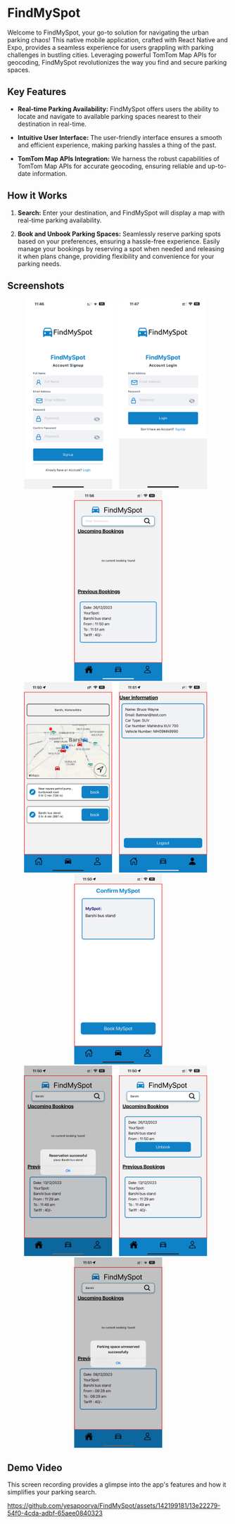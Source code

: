 # FindMySpot

Welcome to FindMySpot, your go-to solution for navigating the urban parking chaos! This native mobile application, crafted with React Native and Expo, provides a seamless experience for users grappling with parking challenges in bustling cities. Leveraging powerful TomTom Map APIs for geocoding, FindMySpot revolutionizes the way you find and secure parking spaces.

## Key Features

- **Real-time Parking Availability:** FindMySpot offers users the ability to locate and navigate to available parking spaces nearest to their destination in real-time.

- **Intuitive User Interface:** The user-friendly interface ensures a smooth and efficient experience, making parking hassles a thing of the past.

- **TomTom Map APIs Integration:** We harness the robust capabilities of TomTom Map APIs for accurate geocoding, ensuring reliable and up-to-date information.

## How it Works

1. **Search:** Enter your destination, and FindMySpot will display a map with real-time parking availability.

2. **Book and Unbook Parking Spaces:** Seamlessly reserve parking spots based on your preferences, ensuring a hassle-free experience. Easily manage your bookings by reserving a spot when needed and releasing it when plans change, providing flexibility and convenience for your parking needs.

## Screenshots

<div align="center">
  <img src="./Screen_preview/signup.png" alt="Signup" width="200" />&nbsp;&nbsp;&nbsp;
  <img src="./Screen_preview/login.png" alt="Login" width="200" />&nbsp;&nbsp;&nbsp;
  <img src="./Screen_preview/home.png" alt="Home" width="200" />
</div>

<div align="center">
  <img src="./Screen_preview/destination.png" alt="Destination" width="200" />&nbsp;&nbsp;&nbsp;
  <img src="./Screen_preview/Profile.png" alt="Profile" width="200" />&nbsp;&nbsp;&nbsp;
  <img src="./Screen_preview/confirmationBooking.png" alt="Booking Confirmation" width="200" />
</div>

<div align="center">
  <img src="./Screen_preview/reseration_sucessful_alert.png" alt="Successful Booking" width="200" />&nbsp;&nbsp;&nbsp;
  <img src="./Screen_preview/updated_home.png" alt="Updated Home" width="200" />&nbsp;&nbsp;&nbsp;
  <img src="./Screen_preview/unreserve_sucessful_alert.png" alt="Successful Unbooking" width="200" />
</div>


## Demo Video

This screen recording provides a glimpse into the app's features and how it simplifies your parking search.

https://github.com/yesapoorva/FindMySpot/assets/142199181/13e22279-54f0-4cda-adbf-65aee0840323



